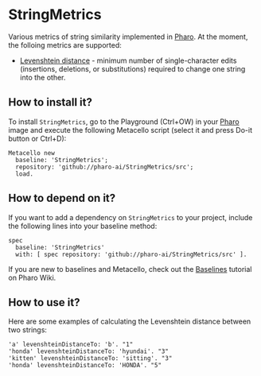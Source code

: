# StringMetrics
Various metrics of string similarity implemented in [Pharo](https://pharo.org/). At the moment, the folloing metrics are supported:

- [Levenshtein distance](https://en.wikipedia.org/wiki/Levenshtein_distance) - minimum number of single-character edits (insertions, deletions, or substitutions) required to change one string into the other.

## How to install it?

To install `StringMetrics`, go to the Playground (Ctrl+OW) in your [Pharo](https://pharo.org/) image and execute the following Metacello script (select it and press Do-it button or Ctrl+D):

```Smalltalk
Metacello new
  baseline: 'StringMetrics';
  repository: 'github://pharo-ai/StringMetrics/src';
  load.
```

## How to depend on it?

If you want to add a dependency on `StringMetrics` to your project, include the following lines into your baseline method:

```Smalltalk
spec
  baseline: 'StringMetrics'
  with: [ spec repository: 'github://pharo-ai/StringMetrics/src' ].
```

If you are new to baselines and Metacello, check out the [Baselines](https://github.com/pharo-open-documentation/pharo-wiki/blob/master/General/Baselines.md) tutorial on Pharo Wiki.

## How to use it?

Here are some examples of calculating the Levenshtein distance between two strings:

```Smalltalk
'a' levenshteinDistanceTo: 'b'. "1"
'honda' levenshteinDistanceTo: 'hyundai'. "3"
'kitten' levenshteinDistanceTo: 'sitting'. "3"
'honda' levenshteinDistanceTo: 'HONDA'. "5"
```
